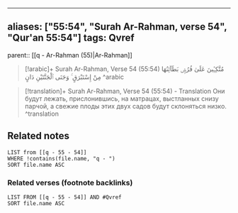 
---
aliases: ["55:54", "Surah Ar-Rahman, verse 54", "Qur'an 55:54"]
tags: Qvref
---

parent:: [[q - Ar-Rahman (55)|Ar-Rahman]]

> [!arabic]+ Surah Ar-Rahman, Verse 54 (55:54)
> <span class="quran-arabic">مُتَّكِـِٔينَ عَلَىٰ فُرُشٍۭ بَطَآئِنُهَا مِنْ إِسْتَبْرَقٍ ۚ وَجَنَى ٱلْجَنَّتَيْنِ دَانٍ</span>
^arabic

> [!translation]+ Surah Ar-Rahman, Verse 54 (55:54) - Translation
> Они будут лежать, прислонившись, на матрацах, выстланных снизу парчой, а свежие плоды этих двух садов будут склоняться низко.
^translation



## Related notes
```dataview
LIST from [[q - 55 - 54]]
WHERE !contains(file.name, "q - ")
SORT file.name ASC
```

### Related verses (footnote backlinks)
```dataview
LIST FROM [[q - 55 - 54]] AND #Qvref
SORT file.name ASC
```

